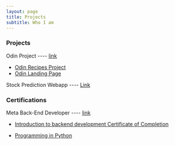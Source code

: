 ```yaml
---
layout: page
title: Projects
subtitle: Who I am
---
```



### Projects

Odin Project ---- [link](https://github.com/kai-ion/Odin-Project)

 * [Odin Recipes Project](https://kai-ion.github.io/odin-recipes/) 
 * [Odin Landing Page](https://kai-ion.github.io/odin-landing-page/) 

Stock Prediction Webapp ---- [Link](https://kaiion-stock-prediction-webapp.streamlit.app/)
 

### Certifications

Meta Back-End Developer ---- [link](https://github.com/kai-ion/Meta-Back-End-Developer)

 * [Introduction to backend development Certificate of Completion](https://www.coursera.org/account/accomplishments/verify/ZK652YQFNZXC?utm_source=link&utm_medium=certificate&utm_content=cert_image&utm_campaign=sharing_cta&utm_product=course) 

 * [Programming in Python](https://www.coursera.org/account/accomplishments/verify/5M4ZAWAVUJSA) 
